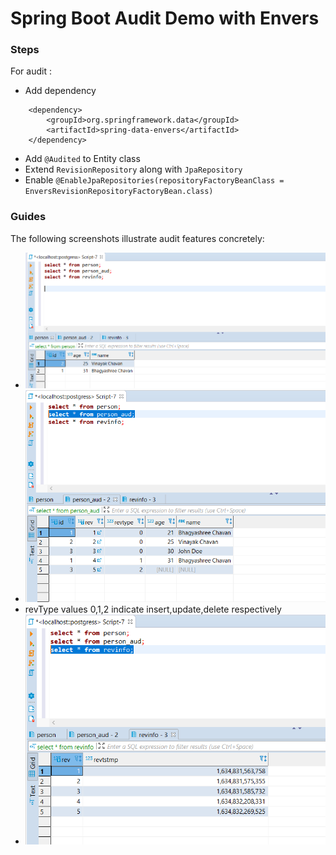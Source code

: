 # Spring Boot Audit Demo with Envers

### Steps
For audit :

* Add dependency <br/>
```
    <dependency>
        <groupId>org.springframework.data</groupId>
        <artifactId>spring-data-envers</artifactId>
    </dependency>
```
* Add `@Audited` to Entity class
* Extend `RevisionRepository` along with `JpaRepository`
* Enable `@EnableJpaRepositories(repositoryFactoryBeanClass = EnversRevisionRepositoryFactoryBean.class)`

### Guides
The following screenshots illustrate audit features concretely:

* ![Person Table](/src/main/resources/static/person.PNG?raw=true "Person Table")
* ![Person Audit Table](/src/main/resources/static/person_aud.PNG?raw=true "Person Audit Table")
* revType values 0,1,2 indicate insert,update,delete respectively 
* ![Revision Info Table](/src/main/resources/static/revinfo.PNG?raw=true "Revision")

